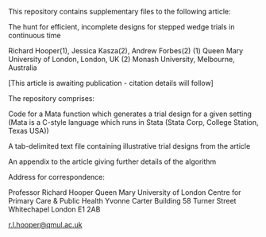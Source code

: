 This repository contains supplementary files to the following article:

The hunt for efficient, incomplete designs for stepped wedge trials in continuous time

Richard Hooper(1), Jessica Kasza(2), Andrew Forbes(2)
(1) Queen Mary University of London, London, UK
(2) Monash University, Melbourne, Australia

[This article is awaiting publication - citation details will follow]



The repository comprises:

Code for a Mata function which generates a trial design for a given setting
(Mata is a C-style language which runs in Stata (Stata Corp, College Station, Texas USA))

A tab-delimited text file containing illustrative trial designs from the article

An appendix to the article giving further details of the algorithm



Address for correspondence:

Professor Richard Hooper
Queen Mary University of London
Centre for Primary Care & Public Health
Yvonne Carter Building
58 Turner Street
Whitechapel
London E1 2AB

r.l.hooper@qmul.ac.uk
